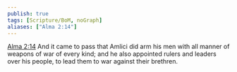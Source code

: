 ```yaml
---
publish: true
tags: [Scripture/BoM, noGraph]
aliases: ["Alma 2:14"]
---
```

[Alma 2:14](https://churchofjesuschrist.org/study/scriptures/bofm/alma/2?lang=eng&id=p14#p14) And it came to pass that Amlici did arm his men with all manner of weapons of war of every kind; and he also appointed rulers and leaders over his people, to lead them to war against their brethren.

